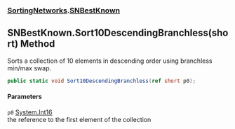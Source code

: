 ### [SortingNetworks](SortingNetworks.md 'SortingNetworks').[SNBestKnown](SortingNetworks_SNBestKnown.md 'SortingNetworks.SNBestKnown')
## SNBestKnown.Sort10DescendingBranchless(short) Method
Sorts a collection of 10 elements in descending order using branchless min/max swap.  
```csharp
public static void Sort10DescendingBranchless(ref short p0);
```
#### Parameters
<a name='SortingNetworks_SNBestKnown_Sort10DescendingBranchless(short)_p0'></a>
`p0` [System.Int16](https://docs.microsoft.com/en-us/dotnet/api/System.Int16 'System.Int16')  
the reference to the first element of the collection
  
